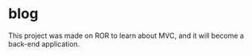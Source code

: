 # blog
This project was made on ROR to learn about MVC, and it will become a back-end application. 
